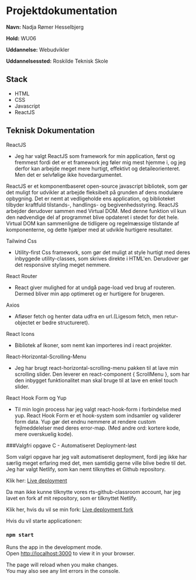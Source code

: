 # Projektdokumentation

**Navn:** Nadja Rømer Hesselbjerg

**Hold:** WU06

**Uddannelse:** Webudvikler

**Uddannelsessted:** Roskilde Teknisk Skole

## Stack

- HTML
- CSS
- Javascript
- ReactJS

## Teknisk Dokumentation

ReactJS

- Jeg har valgt ReactJS som framework for min application, først og fremmest fordi det er et framework jeg føler mig mest hjemme i, og jeg derfor kan arbejde meget mere hurtigt, effektivt og detaileorienteret. Men det er selvfølige ikke hovedargumentet.

ReactJS er et komponentbaseret open-source javascript bibliotek, som gør det muligt for udvikler at arbejde fleksibelt på grunden af dens modulære opbygning. Det er nemt at vedligeholde ens application, og biblioteket tilbyder kraftfuld tilstands-, handlings- og begivenhedsstyring. ReactJS arbejder derudover sammen med Virtual DOM. Med denne funktion vil kun den nødvendige del af programmet blive opdateret i stedet for det hele. Virtual DOM kan sammenligne de tidligere og regelmæssige tilstande af komponenterne, og dette hjælper med at udvikle hurtigere resultater.

Tailwind Css

- Utility-first Css framework, som gør det muligt at style hurtigt med deres inbyggede utility-classes, som skrives direkte i HTML'en. Derudover gør det responsive styling meget nemmere.

React Router

- React giver mulighed for at undgå page-load ved brug af routeren. Dermed bliver min app optimeret og er hurtigere for brugeren.

Axios

- Afløser fetch og henter data udfra en url.(Ligesom fetch, men retur-objectet er bedre structureret).

React Icons

- Bibliotek af Ikoner, som nemt kan importeres ind i react projekter.

React-Horizontal-Scrolling-Menu

- Jeg har brugt react-horizontal-scrolling-menu pakken til at lave min scrolling slider. Den leverer en react-component { ScrollMenu }, som har den inbygget funktionalitet man skal bruge til at lave en enkel touch slider.

React Hook Form og Yup

- Til min login process har jeg valgt react-hook-form i forbindelse med yup. React Hook Form er et hook-system som indsamler og validerer form data. Yup gør det endnu nemmere at rendere custom fejlmeddelelser med deres error-map. (Med andre ord: kortere kode, mere overskuelig kode).

###Valgfri opgave C - Automatiseret Deployment-løst

Som valgri opgave har jeg valt automatiseret deployment, fordi jeg ikke har særlig meget erfaring med det, men samtidig gerne ville blive bedre til det. Jeg har valgt Netlify, som kan nemt tilknyttes et Github repository.

Klik her: [Live deployment](https://trainwithnadja.netlify.app)

Da man ikke kunne tilknytte vores rts-github-classroom account, har jeg lavet en fork af mit repository, som er tilknyttet Netlify.

Klik her, hvis du vil se min fork: [Live deployment fork](https://github.com/Nadjaroemer/trainer-Nadjaroemer)

Hvis du vil starte applicationen:

### `npm start`

Runs the app in the development mode.\
Open [http://localhost:3000](http://localhost:3000) to view it in your browser.

The page will reload when you make changes.\
You may also see any lint errors in the console.
